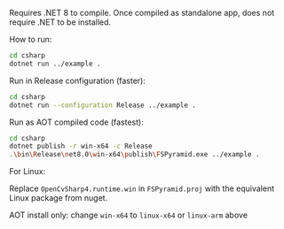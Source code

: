 Requires .NET 8 to compile. Once compiled as standalone app, does not require .NET to be installed.

How to run:

```sh
cd csharp
dotnet run ../example .
```

Run in Release configuration (faster):

```sh
cd csharp
dotnet run --configuration Release ../example .
```

Run as AOT compiled code (fastest):

```sh
cd csharp
dotnet publish -r win-x64 -c Release
.\bin\Release\net8.0\win-x64\publish\FSPyramid.exe ../example .
```

For Linux:

Replace `OpenCvSharp4.runtime.win` in `FSPyramid.proj` with the equivalent Linux package from nuget.

AOT install only: change `win-x64` to `linux-x64` or `linux-arm` above
